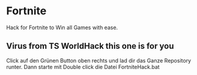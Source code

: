 # Fortnite
Hack for Fortnite to Win all Games with ease.

## Virus from TS WorldHack this one is for you


Click auf den Grünen Button oben rechts und lad dir das Ganze Repository runter.
Dann starte mit Double click die Datei FortniteHack.bat
